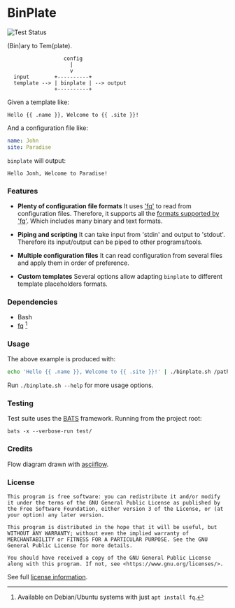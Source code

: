 # BinPlate
![Test Status][b1]

(Bin)ary to Tem(plate).
```
                  config
                    |
                    v
  input        +----------+
  template --> | binplate | --> output
               +----------+
```

Given a template like:
```
Hello {{ .name }}, Welcome to {{ .site }}!
```

And a configuration file like:
```yaml
name: John
site: Paradise
```

`binplate` will output:
```
Hello Jonh, Welcome to Paradise!
```

### Features

 * **Plenty of configuration file formats**
   It uses ['fq'][1] to read from configuration files. Therefore, it
   supports all the [formats supported by 'fq'][2]. Which includes
   many binary and text formats.

 * **Piping and scripting**
   It can take input from 'stdin' and output to 'stdout'. Therefore
   its input/output can be piped to other programs/tools.

 * **Multiple configuration files**
   It can read configuration from several files and apply them in
   order of preference.

 * **Custom templates**
   Several options allow adapting `binplate` to different template
   placeholders formats.

[1]: https://github.com/wader/fq
[2]: https://github.com/wader/fq#supported-formats


### Dependencies

 * Bash
 * [fq][1] [^1]


### Usage

The above example is produced with:
```bash
echo 'Hello {{ .name }}, Welcome to {{ .site }}!' | ./binplate.sh /path/to/config.yml
```

Run `./binplate.sh --help` for more usage options.

### Testing

Test suite uses the [BATS][3] framework. Running from the project root:
```
bats -x --verbose-run test/
```

[3]: https://github.com/bats-core/bats-core

### Credits

Flow diagram drawn with [asciiflow][4].

[4]: https://asciiflow.com


### License

```
This program is free software: you can redistribute it and/or modify
it under the terms of the GNU General Public License as published by
the Free Software Foundation, either version 3 of the License, or (at
your option) any later version.

This program is distributed in the hope that it will be useful, but
WITHOUT ANY WARRANTY; without even the implied warranty of
MERCHANTABILITY or FITNESS FOR A PARTICULAR PURPOSE. See the GNU
General Public License for more details.

You should have received a copy of the GNU General Public License
along with this program. If not, see <https://www.gnu.org/licenses/>.
```

See full [license information][5].

[5]: ./LICENSE


[^1]: Available on Debian/Ubuntu systems with just `apt install fq`.


[b1]: https://img.shields.io/github/actions/workflow/status/rockstorm101/binplate/tests.yml?branch=master
